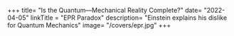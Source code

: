 +++
title=  "Is the Quantum—Mechanical Reality Complete?"
date=  "2022-04-05"
linkTitle = "EPR Paradox"
description=  "Einstein explains his dislike for Quantum Mechanics"
image=  "/covers/epr.jpg"
+++
